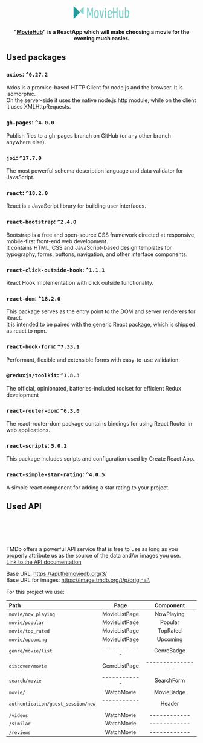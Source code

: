 <h1 align="center"><img src="src/img/Group.png" alt="y" width="148"></h1> 

<h4 align="center"> "<a href="https://t3nz0r.github.io/movie-project/" style="text-decoration: underline">MovieHub</a>" is a ReactApp which will make choosing a movie for the evening much easier.</h4>  

## Used packages

### `axios`: `^0.27.2`

Axios is a promise-based HTTP Client for node.js and the browser. It is isomorphic.\
On the server-side it uses the native node.js http module, while on the client it uses XMLHttpRequests.

### `gh-pages`: `^4.0.0`

Publish files to a gh-pages branch on GitHub (or any other branch anywhere else).

### `joi`: `^17.7.0`

The most powerful schema description language and data validator for JavaScript.

### `react`: `^18.2.0`

React is a JavaScript library for building user interfaces.

### `react-bootstrap`: `^2.4.0`

Bootstrap is a free and open-source CSS framework directed at responsive, mobile-first front-end web development.\
It contains HTML, CSS and JavaScript-based design templates for typography, forms, buttons, navigation, and other
interface components.

### `react-click-outside-hook`: `^1.1.1`

React Hook implementation with click outside functionality.

### `react-dom`: `^18.2.0`

This package serves as the entry point to the DOM and server renderers for React.\
It is intended to be paired with the generic React package, which is shipped as react to npm.

### `react-hook-form`: `^7.33.1`

Performant, flexible and extensible forms with easy-to-use validation.

### `@reduxjs/toolkit`: `^1.8.3`

The official, opinionated, batteries-included toolset for efficient Redux development

### `react-router-dom`: `^6.3.0`

The react-router-dom package contains bindings for using React Router in web applications.

### `react-scripts`: `5.0.1`

This package includes scripts and configuration used by Create React App.

### `react-simple-star-rating`: `^4.0.5`

A simple react component for adding a star rating to your project.

## Used API

<h1 align="center"><img src="src/img/blue_short-8e7b30f73a4020692ccca9c88bafe5dcb6f8a62a4c6bc55cd9ba82bb2cd95f6c.svg" alt=""></h1>

TMDb offers a powerful API service that is free to use as long as you properly attribute us as the source of the data
and/or images you use. \
<a href="https://developers.themoviedb.org/3/getting-started/introduction">Link to the API documentation</a> 

Base URL: https://api.themoviedb.org/3/ \
Base URL for images: https://image.tmdb.org/t/p/original\

For this project we use:

| Path                               |     Page      |     Component     |
|:-----------------------------------|:-------------:|:-----------------:|
| `movie/now_playing`                | MovieListPage |    NowPlaying     |
| `movie/popular`                    | MovieListPage |      Popular      |          
| `movie/top_rated`                  | MovieListPage |     TopRated      |          
| `movie/upcoming`                   | MovieListPage |     Upcoming      |          
| `genre/movie/list`                 | ------------  |    GenreBadge     |          
| `discover/movie`                   | GenreListPage | ----------------- |          
| `search/movie`                     | ------------  |    SearchForm     |          
| `movie/`                           |  WatchMovie   |    MovieBadge     |          
| `authentication/guest_session/new` | ------------  |      Header       |          
| `/videos`                          |  WatchMovie   |   ------------    |          
| `/similar`                         |  WatchMovie   |   ------------    |          
| `/reviews`                         |  WatchMovie   |   ------------    |          
